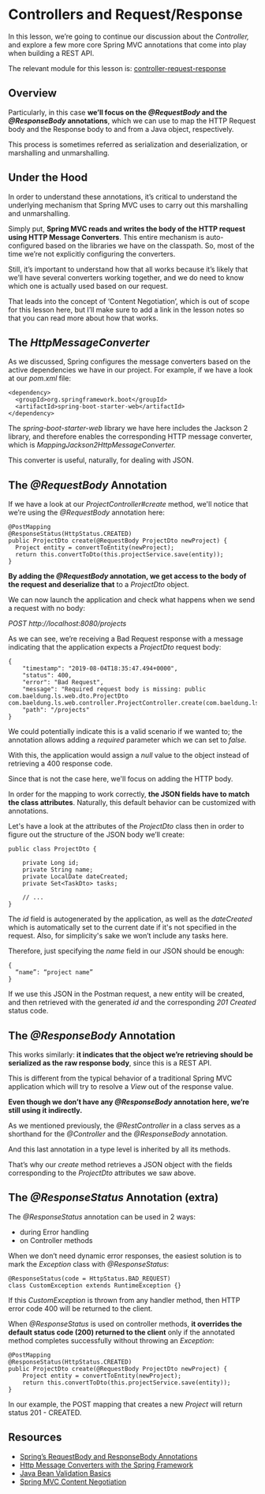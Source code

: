 # Controllers and Request/Response

In this lesson, we’re going to continue our discussion about the _Controller,_ and explore a few more core Spring MVC annotations that come into play when building a REST API.

The relevant module for this lesson is: [controller-request-response](https://github.com/nbicocchi/spring-boot-course/tree/module8/controller-request-response)

## Overview

Particularly, in this case **we’ll focus on the _@RequestBody_ and the _@ResponseBody_ annotations**, which we can use to map the HTTP Request body and the Response body to and from a Java object, respectively.

This process is sometimes referred as serialization and deserialization, or marshalling and unmarshalling.

## Under the Hood

In order to understand these annotations, it’s critical to understand the underlying mechanism that Spring MVC uses to carry out this marshalling and unmarshalling.

Simply put, **Spring MVC reads and writes the body of the HTTP request using HTTP Message Converters**. This entire mechanism is auto-configured based on the libraries we have on the classpath. So, most of the time we’re not explicitly configuring the converters.

Still, it’s important to understand how that all works because it’s likely that we’ll have several converters working together, and we do need to know which one is actually used based on our request.

That leads into the concept of ‘Content Negotiation’, which is out of scope for this lesson here, but I’ll make sure to add a link in the lesson notes so that you can read more about how that works.

## The _HttpMessageConverter_

As we discussed, Spring configures the message converters based on the active dependencies we have in our project. For example, if we have a look at our _pom.xml_ file:

```
<dependency>
  <groupId>org.springframework.boot</groupId>
  <artifactId>spring-boot-starter-web</artifactId>
</dependency>
```

The _spring-boot-starter-web_ library we have here includes the Jackson 2 library, and therefore enables the corresponding HTTP message converter, which is _MappingJackson2HttpMessageConverter._

This converter is useful, naturally, for dealing with JSON.

## The _@RequestBody_ Annotation

If we have a look at our _ProjectController#create_ method, we'll notice that we’re using the _@RequestBody_ annotation here:

```
@PostMapping
@ResponseStatus(HttpStatus.CREATED)
public ProjectDto create(@RequestBody ProjectDto newProject) {
  Project entity = convertToEntity(newProject);
  return this.convertToDto(this.projectService.save(entity));
}
```

**By adding the _@RequestBody_ annotation, we get access to the body of the request and deserialize that** to a _ProjectDto_ object.

We can now launch the application and check what happens when we send a request with no body:

_POST http://localhost:8080/projects_

As we can see, we’re receiving a Bad Request response with a message indicating that the application expects a _ProjectDto_ request body:

```
{
    "timestamp": "2019-08-04T18:35:47.494+0000",
    "status": 400,
    "error": "Bad Request",
    "message": "Required request body is missing: public com.baeldung.ls.web.dto.ProjectDto com.baeldung.ls.web.controller.ProjectController.create(com.baeldung.ls.web.dto.ProjectDto)",
    "path": "/projects"
}
```

We could potentially indicate this is a valid scenario if we wanted to; the annotation allows adding a _required_ parameter which we can set to _false._

With this, the application would assign a _null_ value to the object instead of retrieving a 400 response code.

Since that is not the case here, we'll focus on adding the HTTP body.

In order for the mapping to work correctly, **the JSON fields have to match the class attributes**. Naturally, this default behavior can be customized with annotations.

Let's have a look at the attributes of the _ProjectDto_ class then in order to figure out the structure of the JSON body we’ll create:

```
public class ProjectDto {

    private Long id;
    private String name;
    private LocalDate dateCreated;
    private Set<TaskDto> tasks;
    
    // ...
}
```

The _id_ field is autogenerated by the application, as well as the _dateCreated_ which is automatically set to the current date if it's not specified in the request. Also, for simplicity's sake we won’t include any tasks here.

Therefore, just specifying the _name_ field in our JSON should be enough:

```
{
  “name”: “project name”
}
```

If we use this JSON in the Postman request, a new entity will be created, and then retrieved with the generated _id_ and the corresponding _201 Created_ status code.

## The _@ResponseBody_ Annotation

This works similarly: **it indicates that the object we’re retrieving should be serialized as the raw response body**, since this is a REST API.

This is different from the typical behavior of a traditional Spring MVC application which will try to resolve a _View_ out of the response value.

**Even though we don’t have any _@ResponseBody_ annotation here, we’re still using it indirectly.**

As we mentioned previously, the _@RestController_ in a class serves as a shorthand for the _@Controller_ and the _@ResponseBody_ annotation.

And this last annotation in a type level is inherited by all its methods.

That’s why our _create_ method retrieves a JSON object with the fields corresponding to the _ProjectDto_ attributes we saw above.

## The _@ResponseStatus_ Annotation (extra)

The _@ResponseStatus_ annotation can be used in 2 ways:

-   during Error handling
-   on Controller methods

When we don’t need dynamic error responses, the easiest solution is to mark the _Exception_ class with _@ResponseStatus_:

```
@ResponseStatus(code = HttpStatus.BAD_REQUEST)
class CustomException extends RuntimeException {}
```

If this _CustomException_ is thrown from any handler method, then HTTP error code 400 will be returned to the client.

When _@ResponseStatus_ is used on controller methods, **it overrides the default status code (200) returned to the client** only if the annotated method completes successfully without throwing an _Exception_:

```
@PostMapping
@ResponseStatus(HttpStatus.CREATED)
public ProjectDto create(@RequestBody ProjectDto newProject) {
    Project entity = convertToEntity(newProject);
    return this.convertToDto(this.projectService.save(entity));
}
```

In our example, the POST mapping that creates a new _Project_ will return status 201 - CREATED.

## Resources
- [Spring’s RequestBody and ResponseBody Annotations](https://www.baeldung.com/spring-request-response-body)
- [Http Message Converters with the Spring Framework](https://www.baeldung.com/spring-httpmessageconverter-rest)
- [Java Bean Validation Basics](https://www.baeldung.com/javax-validation)
- [Spring MVC Content Negotiation](https://www.baeldung.com/spring-mvc-content-negotiation-json-xml)
